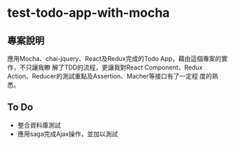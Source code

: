 # test-todo-app-with-mocha

## 專案說明
應用Mocha、chai-jquery、React及Redux完成的Todo App，藉由這個專案的實作，不只讓我瞭 解了TDD的流程，更讓我對React Component、Redux Action、Reducer的測試重點及Assertion、Macher等接口有了一定程 度的熟悉。

## To Do
- 整合資料庫測試
- 應用saga完成Ajax操作，並加以測試

